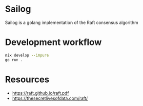 # Sailog

Sailog is a golang implementation of the Raft consensus algorithm

# Development workflow

```sh
nix develop --impure
go run .
```

# Resources
- https://raft.github.io/raft.pdf
- https://thesecretlivesofdata.com/raft/
